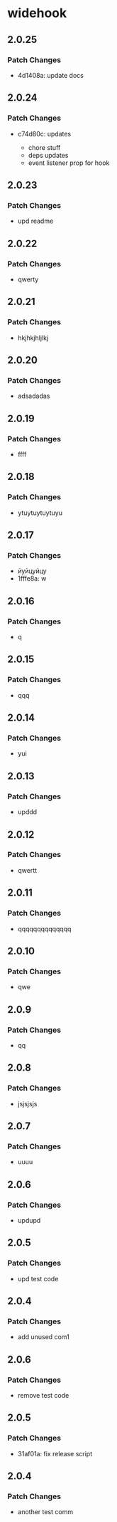 # widehook

## 2.0.25

### Patch Changes

- 4d1408a: update docs

## 2.0.24

### Patch Changes

- c74d80c: updates

  - chore stuff
  - deps updates
  - event listener prop for hook

## 2.0.23

### Patch Changes

- upd readme

## 2.0.22

### Patch Changes

- qwerty

## 2.0.21

### Patch Changes

- hkjhkjhljlkj

## 2.0.20

### Patch Changes

- adsadadas

## 2.0.19

### Patch Changes

- ffff

## 2.0.18

### Patch Changes

- ytuytuytuytuyu

## 2.0.17

### Patch Changes

- йуйцуйцу
- 1fffe8a: w

## 2.0.16

### Patch Changes

- q

## 2.0.15

### Patch Changes

- qqq

## 2.0.14

### Patch Changes

- yui

## 2.0.13

### Patch Changes

- upddd

## 2.0.12

### Patch Changes

- qwertt

## 2.0.11

### Patch Changes

- qqqqqqqqqqqqqq

## 2.0.10

### Patch Changes

- qwe

## 2.0.9

### Patch Changes

- qq

## 2.0.8

### Patch Changes

- jsjsjsjs

## 2.0.7

### Patch Changes

- uuuu

## 2.0.6

### Patch Changes

- updupd

## 2.0.5

### Patch Changes

- upd test code

## 2.0.4

### Patch Changes

- add unused com1

## 2.0.6

### Patch Changes

- remove test code

## 2.0.5

### Patch Changes

- 31af01a: fix release script

## 2.0.4

### Patch Changes

- another test comm
